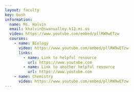 ```yaml
---
layout: faculty
key: bush
information:
  name: Ms. Halvin
  email: khalvin@swanvalley.k12.mi.us
  video: https://www.youtube.com/embed/pllRW9wETzw
  courses:
    - name: Biology
      video: https://www.youtube.com/embed/pllRW9wETzw
      links:
        - name: Link to helpful resource
          url: https://www.youtube.com
        - name: Link to another helpful resource
          url: https://www.youtube.com
    - name: Chemistry 
      video: https://www.youtube.com/embed/pllRW9wETzw
---
```


